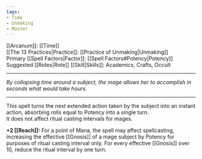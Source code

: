 ```yaml
---
tags:
- Time
- Unmaking
- Master
---
```


[[Arcanum]]: [[Time]]\
[[The 13 Practices|Practice]]: [[Practice of Unmaking|Unmaking]]\
Primary [[Spell Factors|Factor]]: [[Spell Factors#Potency|Potency]]\
Suggested [[Rotes|Rote]] [[Skill|Skills]]: Academics, Crafts, Occult

---

_By collapsing time around a subject, the mage allows her to accomplish in seconds what would take hours._

---

This spell turns the next extended action taken by the subject into an instant action, absorbing rolls equal to Potency into a single turn.\
It does not affect ritual casting intervals for mages.

**+2 [[Reach]]:** For a point of Mana, the spell may affect spellcasting, increasing the effective [[Gnosis]] of a mage subject by Potency for purposes of ritual casting interval only. For every effective [[Gnosis]] over 10, reduce the ritual interval by one turn.